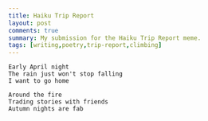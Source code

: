 ```yaml
---
title: Haiku Trip Report
layout: post
comments: true
summary: My submission for the Haiku Trip Report meme.
tags: [writing,poetry,trip-report,climbing]
---
```


    Early April night
    The rain just won't stop falling
    I want to go home

    Around the fire
    Trading stories with friends
    Autumn nights are fab

